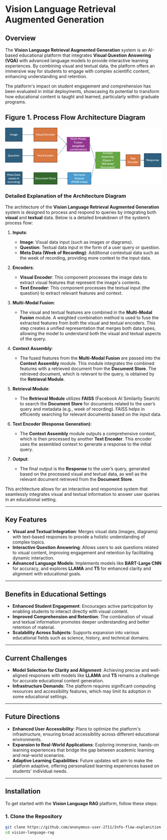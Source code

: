 # Vision Language Retrieval Augmented Generation


## Overview
The **Vision Language Retrieval Augmented Generation** system is an AI-based educational platform that integrates **Visual Question Answering (VQA)** with advanced language models to provide interactive learning experiences. By combining visual and textual data, the platform offers an immersive way for students to engage with complex scientific content, enhancing understanding and retention.

The platform's impact on student engagement and comprehension has been evaluated in initial deployments, showcasing its potential to transform how educational content is taught and learned, particularly within graduate programs.

## Figure 1. Process Flow Architecture Diagram
![Process Flow](./assets/MULTI-RAG-DIAGRAM.png) <!-- Replace with actual diagram image -->

### Detailed Explanation of the Architecture Diagram

The architecture of the **Vision Language Retrieval Augmented Generation** system is designed to process and respond to queries by integrating both **visual** and **textual** data. Below is a detailed breakdown of the system’s process flow:

1. **Inputs**:
    - **Image**: Visual data input (such as images or diagrams).
    - **Question**: Textual data input in the form of a user query or question.
    - **Meta Data (Week of Recording)**: Additional contextual data such as the week of recording, providing more context to the input data.

2. **Encoders**:
    - **Visual Encoder**: This component processes the image data to extract visual features that represent the image's contents.
    - **Text Encoder**: This component processes the textual input (the question) to extract relevant features and context.

3. **Multi-Modal Fusion**:
    - The visual and textual features are combined in the **Multi-Modal Fusion** module. A weighted combination method is used to fuse the extracted features from both the visual and textual encoders. This step creates a unified representation that merges both data types, allowing the model to understand both the visual and textual aspects of the query.

4. **Context Assembly**:
    - The fused features from the **Multi-Modal Fusion** are passed into the **Context Assembly** module. This module integrates the combined features with a retrieved document from the **Document Store**. The retrieved document, which is relevant to the query, is obtained by the **Retrieval Module**.

5. **Retrieval Module**:
    - The **Retrieval Module** utilizes **FAISS** (Facebook AI Similarity Search) to search the **Document Store** for documents related to the user’s query and metadata (e.g., week of recording). FAISS helps in efficiently searching for relevant documents based on the input data.

6. **Text Encoder (Response Generation)**:
    - The **Context Assembly** module outputs a comprehensive context, which is then processed by another **Text Encoder**. This encoder uses the assembled context to generate a response to the initial query.

7. **Output**:
    - The final output is the **Response** to the user’s query, generated based on the processed visual and textual data, as well as the relevant document retrieved from the **Document Store**.

This architecture allows for an interactive and responsive system that seamlessly integrates visual and textual information to answer user queries in an educational setting.

---

## Key Features

- **Visual and Textual Integration**: Merges visual data (images, diagrams) with text-based responses to provide a holistic understanding of complex topics.
- **Interactive Question Answering**: Allows users to ask questions related to visual content, improving engagement and retention by facilitating dynamic interaction.
- **Advanced Language Models**: Implements models like **BART-Large CNN** for accuracy, and explores **LLAMA** and **T5** for enhanced clarity and alignment with educational goals.

---

## Benefits in Educational Settings

- **Enhanced Student Engagement**: Encourages active participation by enabling students to interact directly with visual content.
- **Improved Comprehension and Retention**: The combination of visual and textual information promotes deeper understanding and better retention of material.
- **Scalability Across Subjects**: Supports expansion into various educational fields such as science, history, and technical domains.

---

## Current Challenges

- **Model Selection for Clarity and Alignment**: Achieving precise and well-aligned responses with models like **LLAMA** and **T5** remains a challenge for accurate educational content generation.
- **Infrastructure Demands**: The platform requires significant computing resources and accessibility features, which may limit its adoption in some educational settings.

---

## Future Directions

- **Enhanced User Accessibility**: Plans to optimize the platform's infrastructure, ensuring broad accessibility across different educational environments.
- **Expansion to Real-World Applications**: Exploring immersive, hands-on learning experiences that bridge the gap between academic learning and real-world scenarios.
- **Adaptive Learning Capabilities**: Future updates will aim to make the platform adaptive, offering personalized learning experiences based on students' individual needs.

---

## Installation

To get started with the **Vision Language RAG** platform, follow these steps:

### 1. Clone the Repository

```bash
git clone https://github.com/anonymous-user-2711/Info-flow-explanition.git
cd vision-language-rag
